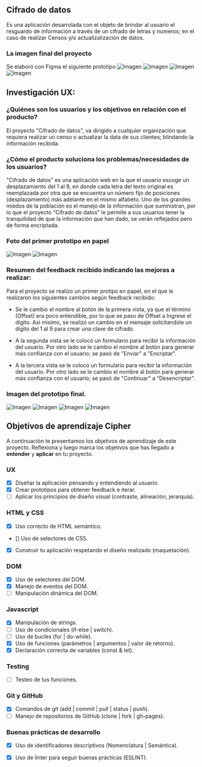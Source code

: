 ## Cifrado de datos

Es una aplicación desarrolada con el objeto de brindar al usuario el resguardo de información a través de un cifrado de letras y numeros; en el caso de realizar Censos y/o actualizalización de datos.

  ### La imagen final del proyecto
Se elaboró con Figma el siguiente prototipo
![Imagen](img/vista1.png)
![Imagen](img/vista2.png)
![Imagen](img/vista3.png)
![Imagen](img/vista4.png)

## Investigación UX:

### ¿Quiénes son los usuarios y los objetivos en relación con el producto?

  El proyecto "Cifrado de datos", va dirigido a cualquier organización que requiera realizar un censo o actualizar la data de sus clientes; blindando la información recibida.

### ¿Cómo el producto soluciona los problemas/necesidades de los usuarios?
  "Cifrado de datos" es una aplicación web en la que el usuario escoge un desplazamiento del 1 al 9, en donde cada letra del texto original es reemplazada por otra que se encuentra un número fijo de posiciones
  (desplazamiento) más adelante en el mismo alfabeto.  Uno de los grandes miedos de la población es el manejo de la información que suministran, por lo que el proyecto "Cifrado de datos" le permite a sus usuarios tener la tranquilidad de que la información que han dado, se verán reflejados pero de forma encriptada.
    
### Foto del primer prototipo en papel
![Imagen](img/prototipo_papel.jpg)
![Imagen](img/prototipo_papel2.jpg)

### Resumen del feedback recibido indicando las mejoras a realizar:

  Para el proyecto se realizo un primer protipo en papel, en el que le realizaron los siguientes cambios según feedback recibido:
  * Se le cambio el nombre al botón de la primera vista, ya que el término (Offset) era poco entendible, por lo que se paso de Offset a Ingrese el dígito. Asi misimo, se realizó un cambio en el mensaje solicitandole un dígito del 1 al 9 para crear una clave de cifrado.

  * A la segunda vista se le colocó un formulario para recibir la información del usuario. Por otro lado se le cambio el nombre al botón para generar más confianza con el usuario; se pasó de "Enviar" a "Encriptar".

  * A la tercera vista se le colocó un formulario para recibir la información del usuario. Por otro lado se le cambio el nombre al botón para generar más confianza con el usuario; se pasó de "Continuar" a "Desencriptar".


### Imagen del prototipo final.
![Imagen](img/vistaUno.png)
![Imagen](img/vistaDos.png)
![Imagen](img/vistaTres.png)
![Imagen](img/vistaCuatro.png)
## Objetivos de aprendizaje Cipher

A continuación te presentamos los objetivos de aprendizaje de este proyecto. Reflexiona y luego marca los objetivos que has llegado a **entender** y **aplicar** en tu proyecto.

### UX

- [X] Diseñar la aplicación pensando y entendiendo al usuario.
- [X] Crear prototipos para obtener feedback e iterar.
- [ ] Aplicar los principios de diseño visual (contraste, alineación, jerarquía).

### HTML y CSS

- [X] Uso correcto de HTML semántico.
- [] Uso de selectores de CSS.
- [X] Construir tu aplicación respetando el diseño realizado (maquetación).

### DOM

- [X] Uso de selectores del DOM.
- [X] Manejo de eventos del DOM.
- [ ] Manipulación dinámica del DOM.

### Javascript

- [X] Manipulación de strings.
- [ ] Uso de condicionales (if-else | switch).
- [ ] Uso de bucles (for | do-while).	
- [X] Uso de funciones (parámetros | argumentos | valor de retorno).
- [X] Declaración correcta de variables (const & let).

### Testing
- [ ] Testeo de tus funciones.

### Git y GitHub
- [X] Comandos de git (add | commit | pull | status | push).
- [ ] Manejo de repositorios de GitHub (clone | fork | gh-pages).

### Buenas prácticas de desarrollo
- [X] Uso de identificadores descriptivos (Nomenclatura | Semántica).
- [X] Uso de linter para seguir buenas prácticas (ESLINT).


